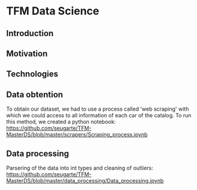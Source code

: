 # TFM Data Science

## Introduction

## Motivation

## Technologies

## Data obtention
To obtain our dataset, we had to use a process called 'web scraping' with which we could access to all information of each car of the catalog.
To run this method, we created a python notebook: https://github.com/seugarte/TFM-MasterDS/blob/master/scrapers/Scraping_process.ipynb

## Data processing
Parsering of the data into int types and cleaning of outliers: https://github.com/seugarte/TFM-MasterDS/blob/master/data_processing/Data_processing.ipynb
